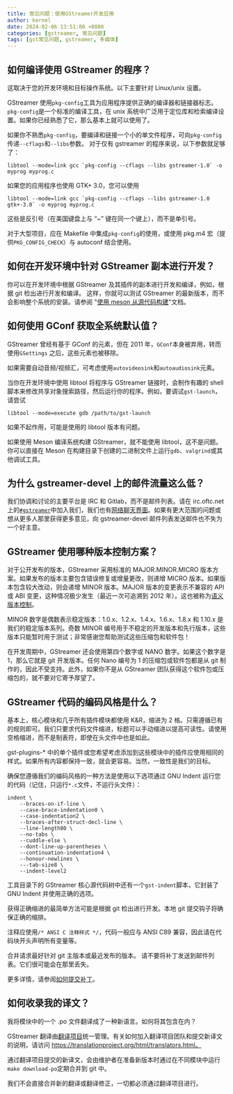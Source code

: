 ```yaml
---
title: 常见问题：使用GStreamer开发应用
author: kernel
date: 2024-02-06 13:51:00 +0800
categories: [gstreamer, 常见问题]
tags: [gst常见问题, gstreamer, 多媒体]
---
```


## 如何编译使用 GStreamer 的程序？

这取决于您的开发环境和目标操作系统。以下主要针对 Linux/unix 设置。

GStreamer 使用`pkg-config`工具为应用程序提供正确的编译器和链接器标志。`pkg-config`是一个标准的编译工具，在 unix 系统中广泛用于定位库和检索编译设置。如果你已经熟悉了它，那么基本上就可以使用了。

如果你不熟悉`pkg-config`，要编译和链接一个小的单文件程序，可向`pkg-config` 传递`--cflags`和`--libs`参数。 对于仅有 gstreamer 的程序来说，以下参数就足够了：

```shell
libtool --mode=link gcc `pkg-config --cflags --libs gstreamer-1.0` -o myprog myprog.c
```

如果您的应用程序也使用 GTK+ 3.0，您可以使用

```shell
libtool --mode=link gcc `pkg-config --cflags --libs gstreamer-1.0 gtk+-3.0` -o myprog myprog.c
```

这些是反引号（在美国键盘上与 “~” 键在同一个键上），而不是单引号。

对于大型项目，应在 Makefile 中集成`pkg-config`的使用，或使用 pkg.m4 宏（提供`PKG_CONFIG_CHECK`）与 autoconf 结合使用。

## 如何在开发环境中针对 GStreamer 副本进行开发？

你可以在开发环境中根据 GStreamer 及其插件的副本进行开发和编译，例如，根据 git 检出进行开发和编译。 这样，你就可以测试 GStreamer 的最新版本，而不会影响整个系统的安装。请参阅 "[使用 meson 从源代码构建](https://gstreamer.freedesktop.org/documentation/installing/building-from-source-using-meson.html?gi-language=c)"文档。

## 如何使用 GConf 获取全系统默认值？

GStreamer 曾经有基于 GConf 的元素，但在 2011 年，`GConf`本身被弃用，转而使用`GSettings` 之后，这些元素也被移除。

如果需要自动音频/视频汇，可考虑使用`autovideosink`和`autoaudiosink`元素。

当你在开发环境中使用 libtool 将程序与 GStreamer 链接时，会制作有趣的 shell 脚本来修改共享对象搜索路径，然后运行你的程序。例如，要调试`gst-launch`，请尝试

```shell
libtool --mode=execute gdb /path/to/gst-launch
```

如果不起作用，可能是使用的 libtool 版本有问题。

如果使用 Meson 编译系统构建 GStreamer，就不能使用 libtool，这不是问题。你可以直接在 Meson 在构建目录下创建的二进制文件上运行`gdb`、`valgrind`或其他调试工具。

## 为什么 gstreamer-devel 上的邮件流量这么低？

我们协调和讨论的主要平台是 IRC 和 Gitlab，而不是邮件列表。请在 irc.oftc.net 上的[`#gstreamer`](irc://irc.oftc.net/#gstreamer)中加入我们，我们也有[网络聊天界面](https://webchat.oftc.net/?channels=%23gstreamer)。如果有更大范围的问题或想从更多人那里获得更多意见，向 gstreamer-devel 邮件列表发送邮件也不失为一个好主意。

## GStreamer 使用哪种版本控制方案？

对于公开发布的版本，GStreamer 采用标准的 MAJOR.MINOR.MICRO 版本方案。如果发布的版本主要包含错误修复或增量更改，则递增 MICRO 版本。如果版本包含较大改动，则会递增 MINOR 版本。MAJOR 版本的变更表示不兼容的 API 或 ABI 变更，这种情况极少发生（最近一次可追溯到 2012 年）。这也被称为[语义版本控制](https://semver.org/)。

MINOR 数字是偶数表示稳定版本：1.0.x、1.2.x、1.4.x、1.6.x、1.8.x 和 1.10.x 是我们的稳定版本系列。奇数 MINOR 编号用于不稳定的开发版本和先行版本，这些版本只能暂时用于测试；非常感谢您帮助测试这些压缩包和软件包！

在开发周期中，GStreamer 还会使用第四个数字或 NANO 数字。如果这个数字是 1，那么它就是 git 开发版本。任何 Nano 编号为 1 的压缩包或软件包都是从 git 制作的，因此不受支持。此外，如果你不是从 GStreamer 团队获得这个软件包或压缩包的，就不要对它寄予厚望了。

## GStreamer 代码的编码风格是什么？

基本上，核心模块和几乎所有插件模块都使用 K&R，缩进为 2 格。只需遵循已有的规则即可。我们只要求代码文件缩进，标题可以手动缩进以提高可读性。请使用空格缩进，而不是制表符，即使在头文件中也是如此。

gst-plugins-\* 中的单个插件或您希望考虑添加到这些模块中的插件应使用相同的样式。如果所有内容都保持一致，就会更容易。当然，一致性是我们的目标。

确保您遵循我们的编码风格的一种方法是使用以下选项通过 GNU Indent 运行您的代码（记住，只运行`*.c`文件，不运行头文件）：

```shell
indent \ 
    --braces-on-if-line \ 
    --case-brace-indentation0 \ 
    --case-indentation2 \ 
    --braces-after-struct-decl-line \ 
    --line-length80 \ 
    --no-tabs \ 
    --cuddle-else \ 
    --dont-line-up-parentheses \
    --continuation-indentation4 \
    --honour-newlines \ 
    ---tab-size8 \ 
    --indent-level2
```

工具目录下的 GStreamer 核心源代码树中还有一个`gst-indent`脚本，它封装了 GNU Indent 并使用正确的选项。

获得正确缩进的最简单方法可能是根据 git 检出进行开发。本地 git 提交钩子将确保正确的缩排。

注释应使用`/* ANSI C 注释样式 */`，代码一般应与 ANSI C89 兼容，因此请在代码块开头声明所有变量等。

合并请求最好针对 git 主版本或最近发布的版本。 请不要将补丁发送到邮件列表。它们很可能会在那里丢失。

更多详情，请参阅[如何提交补丁](https://gstreamer.freedesktop.org/documentation/contribute/index.html?gi-language=c#how-to-submit-patches)。

## 如何收录我的译文？

我将模块中的一个 .po 文件翻译成了一种新语言。如何将其包含在内？

GStreamer 翻译由[翻译项目](https://translationproject.org/)统一管理。有关如何加入翻译项目团队和提交新译文的说明，请访问 https://translationproject.org/html/translators.html。

通过翻译项目提交的新译文，会由维护者在准备新版本时通过在不同模块中运行`make download-po`定期合并到 git 中。

我们不会直接合并新的翻译或翻译修正，一切都必须通过翻译项目进行。
